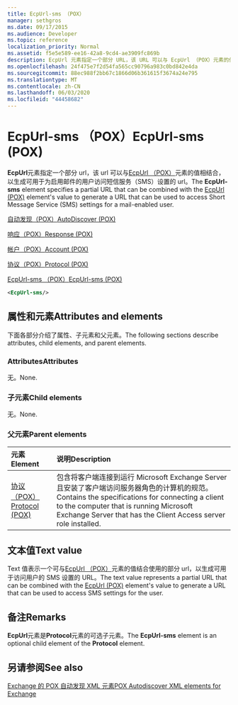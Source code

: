 ```yaml
---
title: EcpUrl-sms （POX）
manager: sethgros
ms.date: 09/17/2015
ms.audience: Developer
ms.topic: reference
localization_priority: Normal
ms.assetid: f5e5e589-ee16-42a8-9cd4-ae3909fc869b
description: EcpUrl 元素指定一个部分 URL，该 URL 可以与 EcpUrl （POX）元素的值相结合，以生成可用于为启用邮件的用户访问短信服务（SMS）设置的 URL。
ms.openlocfilehash: 24f475e7f2d54fa565cc90796a983c0bd842e4da
ms.sourcegitcommit: 88ec988f2bb67c1866d06b361615f3674a24e795
ms.translationtype: MT
ms.contentlocale: zh-CN
ms.lasthandoff: 06/03/2020
ms.locfileid: "44458682"
---
```

# <a name="ecpurl-sms-pox"></a><span data-ttu-id="d2831-103">EcpUrl-sms （POX）</span><span class="sxs-lookup"><span data-stu-id="d2831-103">EcpUrl-sms (POX)</span></span>

<span data-ttu-id="d2831-104">**EcpUrl**元素指定一个部分 url，该 url 可以与[EcpUrl （POX）](ecpurl-pox.md)元素的值相结合，以生成可用于为启用邮件的用户访问短信服务（SMS）设置的 url。</span><span class="sxs-lookup"><span data-stu-id="d2831-104">The **EcpUrl-sms** element specifies a partial URL that can be combined with the [EcpUrl (POX)](ecpurl-pox.md) element's value to generate a URL that can be used to access Short Message Service (SMS) settings for a mail-enabled user.</span></span> 
  
[<span data-ttu-id="d2831-105">自动发现（POX）</span><span class="sxs-lookup"><span data-stu-id="d2831-105">AutoDiscover (POX)</span></span>](autodiscover-pox.md)
  
[<span data-ttu-id="d2831-106">响应（POX）</span><span class="sxs-lookup"><span data-stu-id="d2831-106">Response (POX)</span></span>](response-pox.md)
  
[<span data-ttu-id="d2831-107">帐户（POX）</span><span class="sxs-lookup"><span data-stu-id="d2831-107">Account (POX)</span></span>](account-pox.md)
  
[<span data-ttu-id="d2831-108">协议（POX）</span><span class="sxs-lookup"><span data-stu-id="d2831-108">Protocol (POX)</span></span>](protocol-pox.md)
  
[<span data-ttu-id="d2831-109">EcpUrl-sms （POX）</span><span class="sxs-lookup"><span data-stu-id="d2831-109">EcpUrl-sms (POX)</span></span>](ecpurl-sms-pox.md)
  
```XML
<EcpUrl-sms/>
```

## <a name="attributes-and-elements"></a><span data-ttu-id="d2831-110">属性和元素</span><span class="sxs-lookup"><span data-stu-id="d2831-110">Attributes and elements</span></span>

<span data-ttu-id="d2831-111">下面各部分介绍了属性、子元素和父元素。</span><span class="sxs-lookup"><span data-stu-id="d2831-111">The following sections describe attributes, child elements, and parent elements.</span></span>
  
### <a name="attributes"></a><span data-ttu-id="d2831-112">Attributes</span><span class="sxs-lookup"><span data-stu-id="d2831-112">Attributes</span></span>

<span data-ttu-id="d2831-113">无。</span><span class="sxs-lookup"><span data-stu-id="d2831-113">None.</span></span>
  
### <a name="child-elements"></a><span data-ttu-id="d2831-114">子元素</span><span class="sxs-lookup"><span data-stu-id="d2831-114">Child elements</span></span>

<span data-ttu-id="d2831-115">无。</span><span class="sxs-lookup"><span data-stu-id="d2831-115">None.</span></span>
  
### <a name="parent-elements"></a><span data-ttu-id="d2831-116">父元素</span><span class="sxs-lookup"><span data-stu-id="d2831-116">Parent elements</span></span>

|<span data-ttu-id="d2831-117">**元素**</span><span class="sxs-lookup"><span data-stu-id="d2831-117">**Element**</span></span>|<span data-ttu-id="d2831-118">**说明**</span><span class="sxs-lookup"><span data-stu-id="d2831-118">**Description**</span></span>|
|:-----|:-----|
|[<span data-ttu-id="d2831-119">协议（POX）</span><span class="sxs-lookup"><span data-stu-id="d2831-119">Protocol (POX)</span></span>](protocol-pox.md) <br/> |<span data-ttu-id="d2831-120">包含将客户端连接到运行 Microsoft Exchange Server 且安装了客户端访问服务器角色的计算机的规范。</span><span class="sxs-lookup"><span data-stu-id="d2831-120">Contains the specifications for connecting a client to the computer that is running Microsoft Exchange Server that has the Client Access server role installed.</span></span>  <br/> |
   
## <a name="text-value"></a><span data-ttu-id="d2831-121">文本值</span><span class="sxs-lookup"><span data-stu-id="d2831-121">Text value</span></span>

<span data-ttu-id="d2831-122">Text 值表示一个可与[EcpUrl （POX）](ecpurl-pox.md)元素的值结合使用的部分 url，以生成可用于访问用户的 SMS 设置的 URL。</span><span class="sxs-lookup"><span data-stu-id="d2831-122">The text value represents a partial URL that can be combined with the [EcpUrl (POX)](ecpurl-pox.md) element's value to generate a URL that can be used to access SMS settings for the user.</span></span> 
  
## <a name="remarks"></a><span data-ttu-id="d2831-123">备注</span><span class="sxs-lookup"><span data-stu-id="d2831-123">Remarks</span></span>

<span data-ttu-id="d2831-124">**EcpUrl**元素是**Protocol**元素的可选子元素。</span><span class="sxs-lookup"><span data-stu-id="d2831-124">The **EcpUrl-sms** element is an optional child element of the **Protocol** element.</span></span> 
  
## <a name="see-also"></a><span data-ttu-id="d2831-125">另请参阅</span><span class="sxs-lookup"><span data-stu-id="d2831-125">See also</span></span>



[<span data-ttu-id="d2831-126">Exchange 的 POX 自动发现 XML 元素</span><span class="sxs-lookup"><span data-stu-id="d2831-126">POX Autodiscover XML elements for Exchange</span></span>](pox-autodiscover-xml-elements-for-exchange.md)

